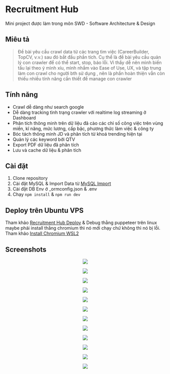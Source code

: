 # Recruitment Hub

Mini project được làm trong môn SWD - Software Architecture & Design

## Miêu tả

> Đề bài yêu cầu crawl data từ các trang tìm việc (CareerBuilder, TopCV, v.v.) sau đó bắt đầu phần tích.
> Cụ thể là đề bài yêu cầu quản lý con crawler để có thể start, stop, báo lỗi. 
> Vì thầy dễ nên mình biến tấu lại theo ý mình xíu, mình nhắm vào Ease of Use, UX, và tập trung làm con crawl cho người bth sử dụng
> , nên là phần hoàn thiện vẫn còn thiếu nhiều tính năng cần thiết để manage con crawler

## Tính năng

- Crawl dễ dàng như search google
- Dễ dàng tracking tình trạng crawler với realtime log streaming ở Dashboard
- Phân tích thông minh trên dữ liệu đã cào các chỉ số công việc trên vùng miền, kĩ năng, mức lương, cấp bậc, phương thức làm việc & công ty
- Bóc tách thông minh JD và phân tích từ khoá trending hiện tại
- Quản lý các keyword bởi QTV
- Export PDF dữ liệu đã phân tích
- Lưu và cache dữ liệu & phân tích

## Cài đặt
1. Clone repository
2. Cài đặt MySQL & Import Data từ [MySQL Import](https://github.com/jungtin01/recruitment-hub-deploy/blob/master/db/mysql_backup/rhub.sql)
3. Cài đặt DB Env ở _ormconfig.json & .env
4. Chạy `npm install` & `npm run dev`

## Deploy trên Ubuntu VPS
Tham khảo [Recruitment Hub Deploy](https://github.com/jungtin01/recruitment-hub-deploy) & Debug thằng puppeteer trên linux maybe phải install thằng chromium thì nó mới chạy chứ không thì nó bị lỗi. Tham khảo [Install Chromium WSL2](https://jungtin.notion.site/sudo-apt-get-install-chromium-browser-b41a577350ce41f98ba66ac9e0510fb4)

## Screenshots

<p align="center">
  <img src="https://github.com/jungtin01/recruitment-hub/blob/master/readme/1.jpg">
</p>

<p align="center">
  <img src="https://github.com/jungtin01/recruitment-hub/blob/master/readme/2.jpg">
</p>

<p align="center">
  <img src="https://github.com/jungtin01/recruitment-hub/blob/master/readme/3.jpg">
</p>

<p align="center">
  <img src="https://github.com/jungtin01/recruitment-hub/blob/master/readme/4.jpg">
</p>

<p align="center">
  <img src="https://github.com/jungtin01/recruitment-hub/blob/master/readme/5.jpg">
</p>

<p align="center">
  <img src="https://github.com/jungtin01/recruitment-hub/blob/master/readme/6.jpg">
</p>

<p align="center">
  <img src="https://github.com/jungtin01/recruitment-hub/blob/master/readme/7.jpg">
</p>

<p align="center">
  <img src="https://github.com/jungtin01/recruitment-hub/blob/master/readme/8.jpg">
</p>

<p align="center">
  <img src="https://github.com/jungtin01/recruitment-hub/blob/master/readme/9.jpg">
</p>

<p align="center">
  <img src="https://github.com/jungtin01/recruitment-hub/blob/master/readme/10.jpg">
</p>

<p align="center">
  <img src="https://github.com/jungtin01/recruitment-hub/blob/master/readme/11.jpg">
</p>

<p align="center">
  <img src="https://github.com/jungtin01/recruitment-hub/blob/master/readme/12.jpg">
</p>

